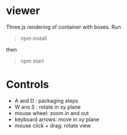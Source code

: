 # viewer
Three.js rendering of container with boxes. Run

> npm install

then

> npm start

# Controls

 * A and D : packaging steps
 * W ans S : rotate in xy plane
 * mouse wheel: zoom in and out
 * keyboard arrows: move in xy plane
 * mouse click + drag: rotate view
